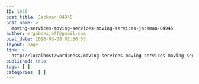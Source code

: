 ```yaml
---
ID: 1939
post_title: Jackman 04945
post_name: >
  moving-services-moving-services-moving-services-jackman-04945
author: mrgabonijeff@gmail.com
post_date: 2018-03-28 01:36:55
layout: page
link: >
  http://localhost/wordpress/moving-services-moving-services-moving-services-jackman-04945/
published: true
tags: [ ]
categories: [ ]
---
```

